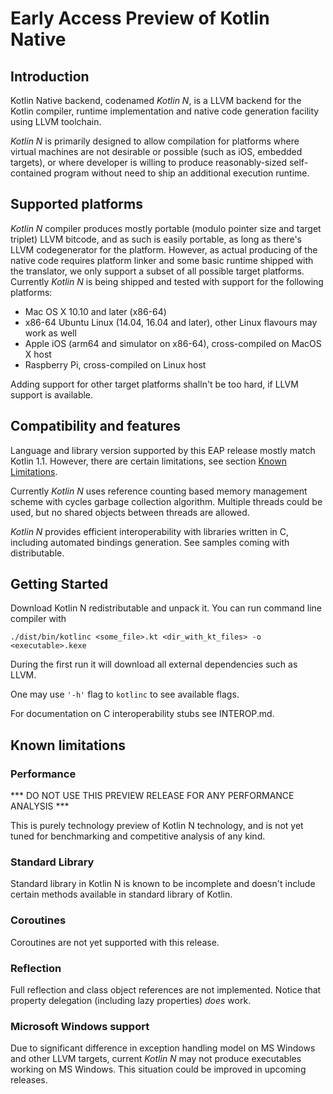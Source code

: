 # Early Access Preview of Kotlin Native #

## Introduction ##

 Kotlin Native backend, codenamed _Kotlin N_, is a LLVM backend for the Kotlin
compiler, runtime implementation and native code generation facility
using LLVM toolchain.

 _Kotlin N_ is primarily designed to allow compilation for platforms where
virtual machines are not desirable or possible (such as iOS, embedded targets),
or where developer is willing to produce reasonably-sized self-contained program
without need to ship an additional execution runtime.

## Supported platforms ##

 _Kotlin N_ compiler produces mostly portable (modulo pointer size and target
triplet) LLVM bitcode, and as such is easily portable, as long as there's LLVM
codegenerator for the platform.
 However, as actual producing of the native code requires platform linker and some
basic runtime shipped with the translator, we only support a subset of all possible
target platforms. Currently _Kotlin N_ is being shipped and tested with support for
the following platforms:

 * Mac OS X 10.10 and later (x86-64)
 * x86-64 Ubuntu Linux (14.04, 16.04 and later), other Linux flavours may work as well
 * Apple iOS (arm64 and simulator on x86-64), cross-compiled on MacOS X host
 * Raspberry Pi, cross-compiled on Linux host


 Adding support for other target platforms shalln't be too hard, if LLVM support
 is available.

 ## Compatibility and features ##

 Language and library version supported by this EAP release mostly match Kotlin 1.1.
However, there are certain limitations, see section [Known Limitations](#limitations).

 Currently _Kotlin N_ uses reference counting based memory management scheme with cycles
garbage collection algorithm. Multiple threads could be used, but no shared objects
between threads are allowed.

 _Kotlin N_ provides efficient interoperability with libraries written in C, including
 automated bindings generation. See samples coming with distributable.

  ## Getting Started ##

 Download Kotlin N redistributable and unpack it. You can run command line compiler with

	./dist/bin/kotlinc <some_file>.kt <dir_with_kt_files> -o <executable>.kexe

  During the first run it will download all external dependencies such as LLVM.

  One may use `'-h'` flag to `kotlinc` to see available flags.

  For documentation on C interoperability stubs see INTEROP.md.

  ## <a name="limitations"></a>Known limitations ##

  ### Performance ###

  *** DO NOT USE THIS PREVIEW RELEASE FOR ANY PERFORMANCE ANALYSIS ***

 This is purely technology preview of Kotlin N technology, and is not yet tuned
for benchmarking and competitive analysis of any kind.

  ### Standard Library ###

  Standard library in Kotlin N is known to be incomplete and doesn't include
certain methods available in standard library of Kotlin.

  ### Coroutines ###

  Coroutines are not yet supported with this release.

  ### Reflection ###

   Full reflection and class object references are not implemented.
Notice that property delegation (including lazy properties) *does* work.

   ### Microsoft Windows support ###

   Due to significant difference in exception handling model on MS Windows and
 other LLVM targets, current _Kotlin N_ may not produce executables working on
 MS Windows. This situation could be improved in upcoming releases.